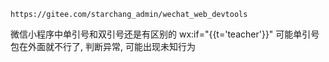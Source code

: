 ~~~http
https://gitee.com/starchang_admin/wechat_web_devtools
~~~


微信小程序中单引号和双引号还是有区别的
wx:if="{{t='teacher'}}"
可能单引号包在外面就不行了, 判断异常, 可能出现未知行为